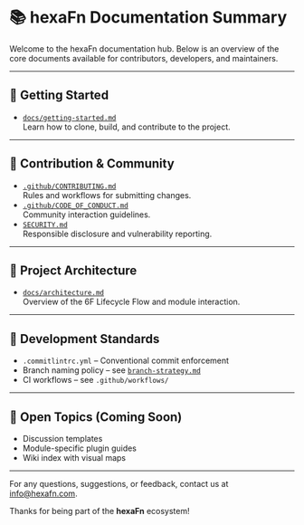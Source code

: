 # 📚 hexaFn Documentation Summary

Welcome to the hexaFn documentation hub. Below is an overview of the core documents available for contributors, developers, and maintainers.

---

## 🔹 Getting Started
- [`docs/getting-started.md`](./getting-started.md)  
  Learn how to clone, build, and contribute to the project.

---

## 🔹 Contribution & Community
- [`.github/CONTRIBUTING.md`](../.github/CONTRIBUTING.md)  
  Rules and workflows for submitting changes.
- [`.github/CODE_OF_CONDUCT.md`](../CODE_OF_CONDUCT.md)  
  Community interaction guidelines.
- [`SECURITY.md`](../SECURITY.md)  
  Responsible disclosure and vulnerability reporting.

---

## 🔹 Project Architecture
- [`docs/architecture.md`](./architecture.md)  
  Overview of the 6F Lifecycle Flow and module interaction.

---

## 🔹 Development Standards
- `.commitlintrc.yml` – Conventional commit enforcement
- Branch naming policy – see [`branch-strategy.md`](./branch-strategy.md)
- CI workflows – see `.github/workflows/`

---

## 🔹 Open Topics (Coming Soon)
- Discussion templates
- Module-specific plugin guides
- Wiki index with visual maps

---

For any questions, suggestions, or feedback, contact us at [info@hexafn.com](mailto:info@hexafn.com).

Thanks for being part of the **hexaFn** ecosystem!
